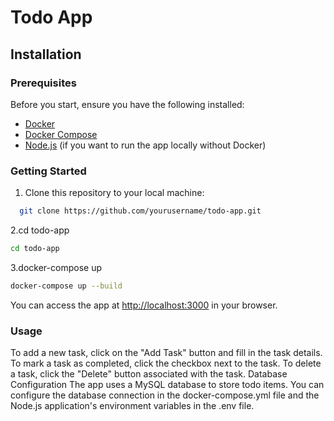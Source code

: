 # Todo App

## Installation

### Prerequisites

Before you start, ensure you have the following installed:

- [Docker](https://www.docker.com/get-started)
- [Docker Compose](https://docs.docker.com/compose/install/)
- [Node.js](https://nodejs.org/) (if you want to run the app locally without Docker)

### Getting Started

1. Clone this repository to your local machine:
 ```bash
   git clone https://github.com/yourusername/todo-app.git
 ```
2.cd todo-app
```bash
cd todo-app
```
3.docker-compose up
```bash
docker-compose up --build
```
You can access the app at <http://localhost:3000> in your browser.

### Usage

To add a new task, click on the "Add Task" button and fill in the task details.
To mark a task as completed, click the checkbox next to the task.
To delete a task, click the "Delete" button associated with the task.
Database Configuration
The app uses a MySQL database to store todo items. You can configure the database connection in the docker-compose.yml file and the Node.js application's environment variables in the .env file.
